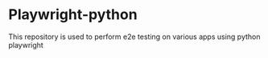 # Playwright-python
 This repository is used to perform e2e testing on various apps using python playwright
